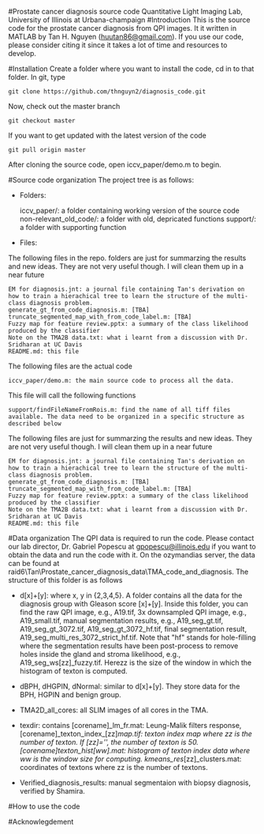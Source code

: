 #Prostate cancer diagnosis source code
Quantitative Light Imaging Lab, University of Illinois at Urbana-champaign
#Introduction
This is the source code for the prostate cancer diagnosis from QPI images. It it written in MATLAB by Tan H. Nguyen (huutan86@gmail.com). If you use our code, please consider citing it since it takes a lot of time and resources to develop.

#Installation
Create a folder where you want to install the code, cd in to that folder. In git, type

	git clone https://github.com/thnguyn2/diagnosis_code.git

Now, check out the master branch

	git checkout master

If you want to get updated with the latest version of the code

	git pull origin master

After cloning the source code, open iccv_paper/demo.m to begin.

#Source code organization
The project tree is as follows:

 * Folders:

	iccv_paper/: a folder containing working version of the source code
	non-relevant_old_code/: a folder with old, depricated functions
	support/: a folder with supporting function

 * Files:
	
The following files in the repo. folders are just for summarzing the results and new ideas. They are not very useful though. I will clean them up in a near future
	
	EM for diagnosis.jnt: a journal file containing Tan's derivation on how to train a hierachical tree to learn the structure of the multi-class diagnosis problem.
	generate_gt_from_code_diagnosis.m: [TBA]
	truncate_segmented_map_with_from_code_label.m: [TBA]
	Fuzzy map for feature review.pptx: a summary of the class likelihood produced by the classifier
	Note on the TMA2B data.txt: what i learnt from a discussion with Dr. Sridharan at UC Davis
	README.md: this file	

The following files are the actual code	

	iccv_paper/demo.m: the main source code to process all the data.

This file will call the following functions

	support/findFileNameFromRois.m: find the name of all tiff files available. The data need to be organized in a specific structure as described below
	
The following files are just for summarzing the results and new ideas. They are not very useful though. I will clean them up in a near future
	
	EM for diagnosis.jnt: a journal file containing Tan's derivation on how to train a hierachical tree to learn the structure of the multi-class diagnosis problem.
	generate_gt_from_code_diagnosis.m: [TBA]
	truncate_segmented_map_with_from_code_label.m: [TBA]
	Fuzzy map for feature review.pptx: a summary of the class likelihood produced by the classifier
	Note on the TMA2B data.txt: what i learnt from a discussion with Dr. Sridharan at UC Davis
	README.md: this file	


#Data organization
The QPI data is required to run the code. Please contact our lab director, Dr. Gabriel Popescu at gpopescu@illinois.edu if you want to obtain the data and run the code with it. On the ozymandias server, the data can be found at raid6\Tan\Prostate_cancer_diagnosis_data\TMA_code_and_diagnosis\. The structure of this folder is as follows
  
 * d[x]+[y]\: where x, y in {2,3,4,5}. A folder contains all the data for the diagnosis group with Gleason score [x]+[y]. Inside this folder, you can find the raw QPI image, e.g., A19.tif, 3x downsampled QPI image, e.g., A19_small.tif, manual segmentation results, e.g., A19_seg_gt.tif, A19_seg_gt_3072.tif, A19_seg_gt_3072_hf.tif, final segmentation result, A19_seg_multi_res_3072_strict_hf.tif. Note that "hf" stands for hole-filling where the segmentation results have been post-process to remove holes inside the gland and stroma likelihood, e.g., A19_seg_ws[zz]_fuzzy.tif. Herezz is the size of the window in which the histogram of texton is computed. 

 * dBPH\, dHGPIN\, dNormal\: similar to d[x]+[y]. They store data for the BPH, HGPIN and benign group.

 * TMA2D_all_cores\: all SLIM images of all cores in the TMA.

 * texdir\: contains [corename]\_lm_fr.mat: Leung-Malik filters response, [corename]_texton_index\_[zz]_map.tif: texton index map where zz is the number of texton. If [zz]='', the number of texton is 50. [corename]_texton_hist_[ww].mat: histogram of texton index data where ww is the window size for computing. kmeans_res_[zz]_clusters.mat: coordinates of textons where zz is the number of textons.
 
 * Verified_diagnosis_results: manual segmentaion with biopsy diagnosis, verified by Shamira.

#How to use the code

#Acknowlegdement
